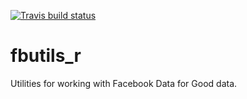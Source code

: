 <!-- badges: start -->
[![Travis build status](https://travis-ci.com/hamishgibbs/fbutils_r.svg?branch=master)](https://travis-ci.com/hamishgibbs/fbutils_r)
<!-- badges: end -->
# fbutils_r
Utilities for working with Facebook Data for Good data.

